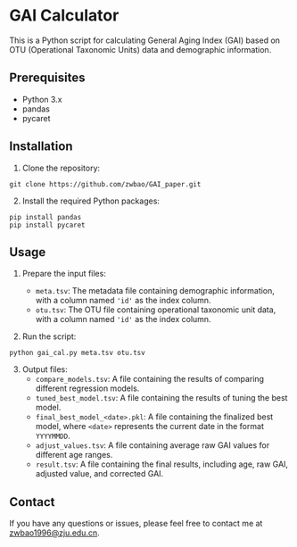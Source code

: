 # GAI Calculator

This is a Python script for calculating General Aging Index (GAI) based on OTU (Operational Taxonomic Units) data and demographic information.

## Prerequisites

- Python 3.x
- pandas
- pycaret

## Installation

1. Clone the repository:

```
git clone https://github.com/zwbao/GAI_paper.git
```

2. Install the required Python packages:

```
pip install pandas
pip install pycaret
```

## Usage

1. Prepare the input files:
   - `meta.tsv`: The metadata file containing demographic information, with a column named `'id'` as the index column.
   - `otu.tsv`: The OTU file containing operational taxonomic unit data, with a column named `'id'` as the index column.

2. Run the script:

```
python gai_cal.py meta.tsv otu.tsv
```

3. Output files:
   - `compare_models.tsv`: A file containing the results of comparing different regression models.
   - `tuned_best_model.tsv`: A file containing the results of tuning the best model.
   - `final_best_model_<date>.pkl`: A file containing the finalized best model, where `<date>` represents the current date in the format `YYYYMMDD`.
   - `adjust_values.tsv`: A file containing average raw GAI values for different age ranges.
   - `result.tsv`: A file containing the final results, including age, raw GAI, adjusted value, and corrected GAI.

## Contact

If you have any questions or issues, please feel free to contact me at [zwbao1996@zju.edu.cn](mailto:zwbao1996@zju.edu.cn).
